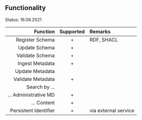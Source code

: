 ## Functionality

Status: 16.06.2021

| Function              | Supported | Remarks         |
| ---------------------:| :-------: | :-------------- |
| Register Schema       | +         | RDF, SHACL      | 
| Update Schema         | +         |                 | 
| Validate Schema       | +         |                 | 
| Ingest Metadata       | +         |                 | 
| Update Metadata       |           |                 | 
| Validate Metadata     | +         |                 | 
| Search by ...         |           |                 | 
| ... Administrative MD | +         |                 | 
| ... Content           | +         |                 | 
| Persistent Identifier | +       | via external service | 


